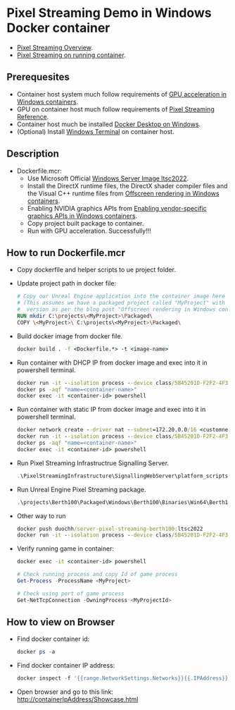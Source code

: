 # Pixel Streaming Demo in Windows Docker container

- [Pixel Streaming Overview](https://docs.unrealengine.com/5.3/en-US/overview-of-pixel-streaming-in-unreal-engine/).
- [Pixel Streaming on running container](https://unrealcontainers.com/docs/use-cases/pixel-streaming).

## Prerequesites

- Container host system much follow requirements of [GPU acceleration in Windows containers](https://learn.microsoft.com/en-us/virtualization/windowscontainers/deploy-containers/gpu-acceleration#requirements).
- GPU on container host much follow requirements of [Pixel Streaming Reference](https://docs.unrealengine.com/5.3/en-US/unreal-engine-pixel-streaming-reference/).
- Container host much be installed [Docker Desktop on Windows](https://docs.docker.com/desktop/install/windows-install/).
- (Optional) Install [Windows Terminal](https://github.com/microsoft/terminal) on container host.

## Description

- Dockerfile.mcr:
  - Use Microsoft Official [Windows Server Image ltsc2022](https://hub.docker.com/_/microsoft-windows-server/).
  - Install the DirectX runtime files, the DirectX shader compiler files and the Visual C++ runtime files from [Offscreen rendering in Windows containers](https://unrealcontainers.com/blog/offscreen-rendering-in-windows-containers/#rendering-with-gpu-acceleration).
  - Enabling NVIDIA graphics APIs from [Enabling vendor-specific graphics APIs in Windows containers](https://unrealcontainers.com/blog/enabling-vendor-specific-graphics-apis-in-windows-containers/).
  - Copy project built package to container.
  - Run with GPU acceleration. Successfully!!!

## How to run Dockerfile.mcr

- Copy dockerfile and helper scripts to ue project folder.
- Update project path in docker file:

    ```dockerfile
    # Copy our Unreal Engine application into the container image here
    # (This assumes we have a packaged project called "MyProject" with a `-Cmd.exe` suffixed
    #  version as per the blog post "Offscreen rendering in Windows containers")
    RUN mkdir C:\projects\<MyProject>\Packaged\
    COPY \<MyProject>\ C:\projects\<MyProject>\Packaged\
    ```

- Build docker image from docker file.

    ```cmd
    docker build . -f <Dockerfile.*> -t <image-name>
    ```

- Run container with DHCP IP from docker image and exec into it in powershell terminal.

    ```cmd
    docker run -it --isolation process --device class/5B45201D-F2F2-4F3B-85BB-30FF1F953599 --name <container-name> <image-name>
    docker ps -aqf "name=<container-name>"
    docker exec -it <container-id> powershell
    ```

- Run container with static IP from docker image and exec into it in powershell terminal.

    ```cmd
    docker network create --driver nat --subnet=172.20.0.0/16 <customnetwork>
    docker run -it --isolation process --device class/5B45201D-F2F2-4F3B-85BB-30FF1F953599 --net <customnetwork> --ip 172.20.0.21 --name <container-name> <image-name>
    docker ps -aqf "name=<container-name>"
    docker exec -it <container-id> powershell
    ```

- Run Pixel Streaming Infrastructrue Signalling Server.

    ```powershell
    .\PixelStreamingInfrastructure\SignallingWebServer\platform_scripts\cmd\Start_SignallingServer.ps1
    ```

- Run Unreal Engine Pixel Streaming package.

    ```powershell
    .\projects\Berth100\Packaged\Windows\Berth100\Binaries\Win64\Berth100.exe -PixelStreamingIP=127.0.0.1 -PixelStreamingPort=8888 -PixelStreamingUrl=ws://localhost:8888 -AllowPixelStreamingCommands -RenderOffScreen -StdOut -FullStdOutLogOutput
    ```

- Other way to run

    ```cmd
    docker push duochh/server-pixel-streaming-berth100:ltsc2022
    docker run -it --isolation process --device class/5B45201D-F2F2-4F3B-85BB-30FF1F953599 --name berth100 duochh/server-pixel-streaming-berth100:ltsc2022
    ```

- Verify running game in container:

    ```cmd
    docker exec -it <container-id> powershell
    ```

    ```powershell
    # Check running process and copy Id of game process
    Get-Process -ProcessName <MyProject>

    # Check using port of game process
    Get-NetTcpConnection -OwningProcess <MyProjectId>
    ```

## How to view on Browser

- Find docker container id:

    ```powershell
    docker ps -a
    ```

- Find docker container IP address:

    ```powershell
    docker inspect -f '{{range.NetworkSettings.Networks}}{{.IPAddress}}{{end}}' <container-id>
    ```

- Open browser and go to this link: <http://containerIpAddress/Showcase.html>
